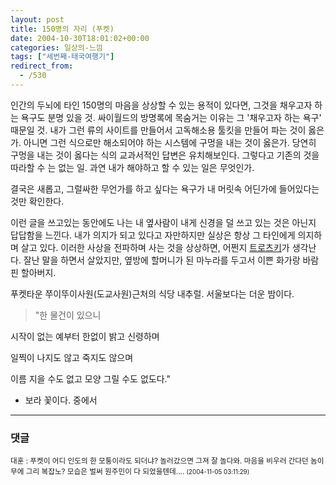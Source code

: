 ```yaml
---
layout: post
title: 150명의 자리 (푸켓)
date: 2004-10-30T18:01:02+00:00
categories: 일상의-느낌
tags: ["세번째-태국여행기"]
redirect_from:
  - /530
---
```


인간의 두뇌에 타인 150명의 마음을 상상할 수 있는 용적이 있다면, 그것을 채우고자 하는 욕구도 분명 있을 것. 싸이월드의 방명록에 목숨거는 이유는 그 '채우고자 하는 욕구' 때문일 것. 내가 그런 류의 사이트를 만들어서 고독해소용 툴킷을 만들어 파는 것이 옳은가. 아니면 그런 식으로만 해소되어야 하는 시스템에 구멍을 내는 것이 옳은가. 당연히 구멍을 내는 것이 옳다는 식의 교과서적인 답변은 유치해보인다. 그렇다고 기존의 것을 따라할 수 는 없는 일. 과연 내가 해야하고 할 수 있는 일은 무엇인가.

결국은 새롭고, 그럴싸한 무언가를 하고 싶다는 욕구가 내 머릿속 어딘가에 들어있다는 것만 확인한다.

이런 글을 쓰고있는 동안에도 나는 내 옆사람이 내게 신경을 덜 쓰고 있는 것은 아닌지 답답함을 느낀다. 내가 의지가 되고 있다고 자만하지만 실상은 항상 그 타인에게 의지하며 살고 있다. 이러한 사상을 전파하며 사는 것을 상상하면, 어쩐지 <a href="http://jinto.pe.kr/422">트로츠키</a>가 생각난다. 잘난 말을 하면서 살았지만, 옆방에 할머니가 된 마누라를 두고서 이쁜 화가랑 바람핀 할아버지.

푸켓타운 쭈이뚜이사원(도교사원)근처의 식당 내추럴. 서울보다는 더운 밤이다.

> "한 물건이 있으니

시작이 없는 예부터 한없이 밝고 신령하며

일찍이 나지도 않고 죽지도 않으며

이름 지을 수도 없고 모양 그릴 수도 없도다."

- 보라 꽃이다. 중에서



* * *

### 댓글



<!--- cmt:890 --->
<!--- mail: --->
<!--- parent:0 --->

<small class=comment>대훈 : 푸켓이 어디 인도의 한 모퉁이라도 되더냐? 놀러갔으면 그져 잘 놀다와. 마음을 비우러 간다던 놈이 무에 그리 복잡노? 모습은 벌써 원주민이 다 되었을텐데.... <small>(2004-11-05 03:11:29)</small></small>

